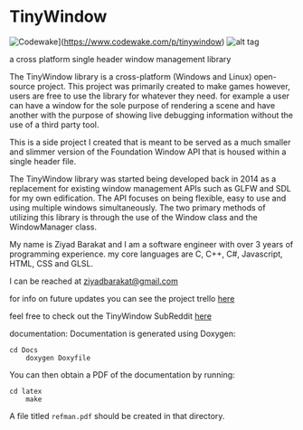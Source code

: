TinyWindow
==========
![Codewake](https://www.codewake.com/badges/ask_question.svg)](https://www.codewake.com/p/tinywindow)
![alt tag](https://raw.githubusercontent.com/ziacko/tinywindow/master/TinyWindow_Logo.png)

a cross platform single header window management library

The TinyWindow library is a cross-platform (Windows and Linux) open-source project. This project was primarily created to make games however, users are free to use the library for whatever they need. for example a user can have a window for the sole purpose of rendering a scene and have another with the purpose of showing live debugging information without the use of a third party tool.

This is a side project I created that is meant to be served as a much smaller and slimmer version of the Foundation Window API that is housed within a single header file.

The TinyWindow library was started being developed back in 2014 as a replacement for existing window management APIs such as GLFW and SDL for my own edification.  The API focuses on being flexible, easy to use and using multiple windows simultaneously. The two primary methods of utilizing this library is through the use of the Window class and the WindowManager class.

My name is Ziyad Barakat and I am a software engineer with over 3 years of programming experience. my core languages are C, C++, C#, Javascript, HTML, CSS and GLSL.

I can be reached at ziyadbarakat@gmail.com

for info on future updates you can see the project trello <a href="https://trello.com/b/haEI2FMZ/tinywindow">here</a>

feel free to check out the TinyWindow SubReddit <a href="https://www.reddit.com/r/TinyWindow/"> here </a>

documentation:
Documentation is generated using Doxygen:

    cd Docs
		doxygen Doxyfile

You can then obtain a PDF of the documentation by running:

    cd latex
		make

A file titled `refman.pdf` should be created in that directory.
